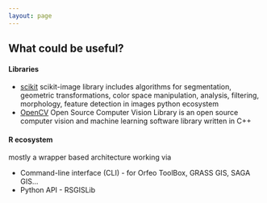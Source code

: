 ```yaml
---
layout: page
---
```


## What could be useful?

#### Libraries
* [scikit]( http://scikit-image.org/)  scikit-image library includes algorithms for segmentation, geometric transformations, color space manipulation, analysis, filtering, morphology, feature detection in images python ecosystem
* [OpenCV](https://opencv.org/) Open Source Computer Vision Library is an open source computer vision and machine learning software library written in C++

#### R ecosystem 
mostly a wrapper based  architecture working via
* Command-line interface (CLI) - for Orfeo ToolBox, GRASS GIS, SAGA GIS...
* Python API - RSGISLib

